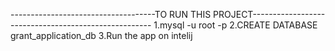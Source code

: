 ------------------------------------TO RUN THIS PROJECT-----------------------------------------------------
1.mysql -u root -p
2.CREATE DATABASE grant_application_db
3.Run the app on intelij